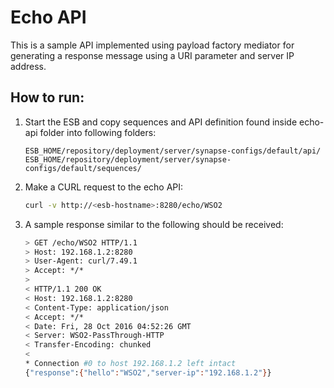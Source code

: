 # Echo API

This is a sample API implemented using payload factory mediator for generating a response message using a URI parameter and server IP address.

## How to run:

1. Start the ESB and copy sequences and API definition found inside echo-api folder into following folders:
    ```
    ESB_HOME/repository/deployment/server/synapse-configs/default/api/
    ESB_HOME/repository/deployment/server/synapse-configs/default/sequences/
    ```
2. Make a CURL request to the echo API:

    ```bash
    curl -v http://<esb-hostname>:8280/echo/WSO2
    ```

3. A sample response similar to the following should be received:

    ```bash
    > GET /echo/WSO2 HTTP/1.1
    > Host: 192.168.1.2:8280
    > User-Agent: curl/7.49.1
    > Accept: */*
    >
    < HTTP/1.1 200 OK
    < Host: 192.168.1.2:8280
    < Content-Type: application/json
    < Accept: */*
    < Date: Fri, 28 Oct 2016 04:52:26 GMT
    < Server: WSO2-PassThrough-HTTP
    < Transfer-Encoding: chunked
    <
    * Connection #0 to host 192.168.1.2 left intact
    {"response":{"hello":"WSO2","server-ip":"192.168.1.2"}}
    ```